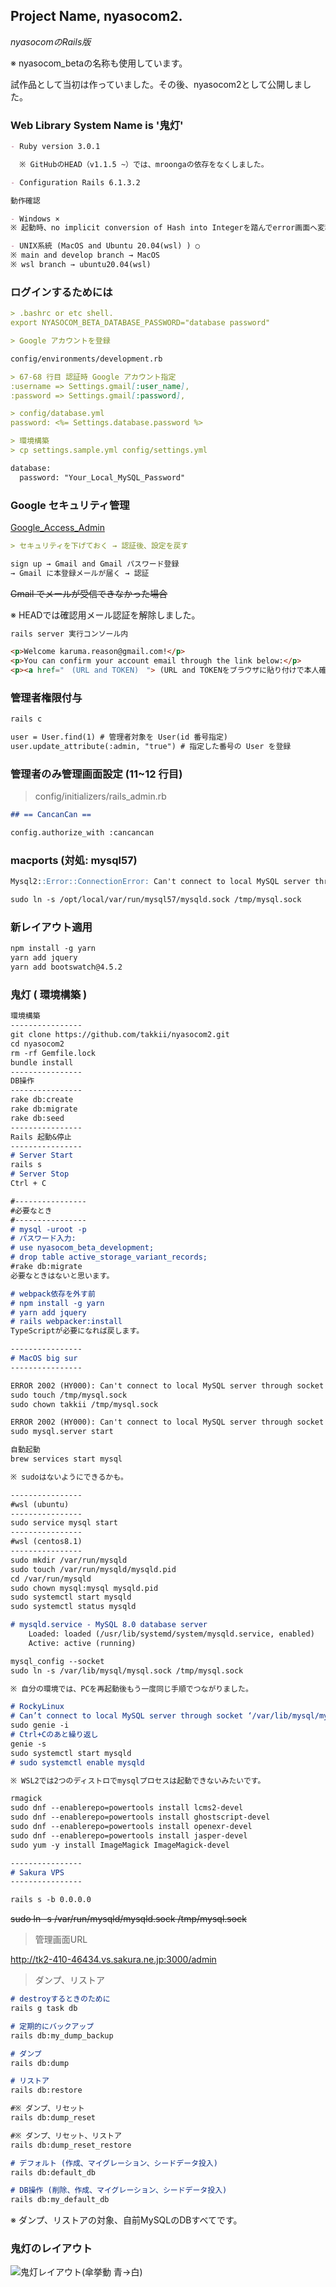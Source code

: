 ## Project Name, nyasocom2.

_nyasocomのRails版_

※ nyasocom_betaの名称も使用しています。

試作品として当初は作っていました。その後、nyasocom2として公開しました。

### Web Library System Name is '鬼灯'

```markdown
- Ruby version 3.0.1

  ※ GitHubのHEAD（v1.1.5 ~）では、mroongaの依存をなくしました。

- Configuration Rails 6.1.3.2

動作確認

- Windows ×
※ 起動時、no implicit conversion of Hash into Integerを踏んでerror画面へ変移するため。

- UNIX系統 (MacOS and Ubuntu 20.04(wsl) ) ○
※ main and develop branch → MacOS
※ wsl branch → ubuntu20.04(wsl)
```

### ログインするためには

```markdown
> .bashrc or etc shell.
export NYASOCOM_BETA_DATABASE_PASSWORD="database password"

> Google アカウントを登録

config/environments/development.rb

> 67-68 行目 認証時 Google アカウント指定
:username => Settings.gmail[:user_name],
:password => Settings.gmail[:password],

> config/database.yml
password: <%= Settings.database.password %>

> 環境構築
> cp settings.sample.yml config/settings.yml

database:
  password: "Your_Local_MySQL_Password"
```

### Google セキュリティ管理

[Google_Access_Admin](https://www.google.com/settings/security/lesssecureapps)

```markdown
> セキュリティを下げておく → 認証後、設定を戻す

sign up → Gmail and Gmail パスワード登録
→ Gmail に本登録メールが届く → 認証
```

<s>Gmail でメールが受信できなかった場合</s>

※ HEADでは確認用メール認証を解除しました。

```markdown
rails server 実行コンソール内

<p>Welcome karuma.reason@gmail.com!</p>
<p>You can confirm your account email through the link below:</p>
<p><a href="　(URL and TOKEN)　"> (URL and TOKENをブラウザに貼り付けで本人確認できる) Confirm my account</a></p>
```

### 管理者権限付与

```markdown
rails c

user = User.find(1) # 管理者対象を User(id 番号指定)
user.update_attribute(:admin, "true") # 指定した番号の User を登録
```

### 管理者のみ管理画面設定 (11~12 行目)

> config/initializers/rails_admin.rb

```markdown
## == CancanCan ==

config.authorize_with :cancancan
```

### macports (対処: mysql57)

```markdown
Mysql2::Error::ConnectionError: Can't connect to local MySQL server through socket '/tmp/mysql.sock' (2)

sudo ln -s /opt/local/var/run/mysql57/mysqld.sock /tmp/mysql.sock
```

### 新レイアウト適用

```markdown
npm install -g yarn
yarn add jquery
yarn add bootswatch@4.5.2
```

### 鬼灯 ( 環境構築 )

```markdown
環境構築
----------------
git clone https://github.com/takkii/nyasocom2.git
cd nyasocom2
rm -rf Gemfile.lock
bundle install
----------------
DB操作
----------------
rake db:create
rake db:migrate
rake db:seed
----------------
Rails 起動&停止
----------------
# Server Start
rails s
# Server Stop
Ctrl + C

#----------------
#必要なとき
#----------------
# mysql -uroot -p
# パスワード入力:
# use nyasocom_beta_development;
# drop table active_storage_variant_records;
#rake db:migrate
必要なときはないと思います。

# webpack依存を外す前
# npm install -g yarn
# yarn add jquery
# rails webpacker:install
TypeScriptが必要になれば戻します。

----------------
# MacOS big sur
----------------

ERROR 2002 (HY000): Can't connect to local MySQL server through socket '/tmp/mysql.sock' (2)
sudo touch /tmp/mysql.sock
sudo chown takkii /tmp/mysql.sock

ERROR 2002 (HY000): Can't connect to local MySQL server through socket '/tmp/mysql.sock' (38)
sudo mysql.server start

自動起動
brew services start mysql

※ sudoはないようにできるかも。

----------------
#wsl (ubuntu)
----------------
sudo service mysql start
----------------
#wsl (centos8.1)
----------------
sudo mkdir /var/run/mysqld
sudo touch /var/run/mysqld/mysqld.pid
cd /var/run/mysqld
sudo chown mysql:mysql mysqld.pid
sudo systemctl start mysqld
sudo systemctl status mysqld

# mysqld.service - MySQL 8.0 database server
    Loaded: loaded (/usr/lib/systemd/system/mysqld.service, enabled)
    Active: active (running)

mysql_config --socket
sudo ln -s /var/lib/mysql/mysql.sock /tmp/mysql.sock

※ 自分の環境では、PCを再起動後もう一度同じ手順でつながりました。

# RockyLinux
# Can’t connect to local MySQL server through socket ‘/var/lib/mysql/mysql.sock’ (111)
sudo genie -i
# Ctrl+Cのあと繰り返し
genie -s
sudo systemctl start mysqld
# sudo systemctl enable mysqld

※ WSL2では2つのディストロでmysqlプロセスは起動できないみたいです。

rmagick
sudo dnf --enablerepo=powertools install lcms2-devel
sudo dnf --enablerepo=powertools install ghostscript-devel
sudo dnf --enablerepo=powertools install openexr-devel
sudo dnf --enablerepo=powertools install jasper-devel
sudo yum -y install ImageMagick ImageMagick-devel

----------------
# Sakura VPS
----------------

rails s -b 0.0.0.0

```

<s>sudo ln -s /var/run/mysqld/mysqld.sock /tmp/mysql.sock</s>

> 管理画面URL

http://tk2-410-46434.vs.sakura.ne.jp:3000/admin

> ダンプ、リストア

```markdown
# destroyするときのために
rails g task db

# 定期的にバックアップ
rails db:my_dump_backup

# ダンプ
rails db:dump

# リストア
rails db:restore

#※ ダンプ、リセット
rails db:dump_reset

#※ ダンプ、リセット、リストア
rails db:dump_reset_restore

# デフォルト (作成、マイグレーション、シードデータ投入)
rails db:default_db

# DB操作 (削除、作成、マイグレーション、シードデータ投入)
rails db:my_default_db
```

※ ダンプ、リストアの対象、自前MySQLのDBすべてです。

### 鬼灯のレイアウト

![鬼灯レイアウト(傘挙動 青→白)](https://github.com/takkii/nyasocom2/blob/main/public/images/hozuki.gif)
